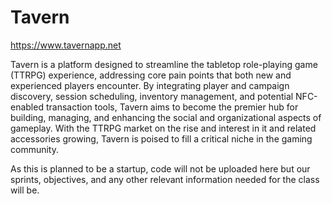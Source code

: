 # Tavern
https://www.tavernapp.net

Tavern is a platform designed to streamline the tabletop role-playing game (TTRPG) experience, addressing core pain points that both new and experienced players encounter. By integrating player and campaign discovery, session scheduling, inventory management, and potential NFC-enabled transaction tools, Tavern aims to become the premier hub for building, managing, and enhancing the social and organizational aspects of gameplay. With the TTRPG market on the rise and interest in it and related accessories growing, Tavern is poised to fill a critical niche in the gaming community.

As this is planned to be a startup, code will not be uploaded here but our sprints, objectives, and any other relevant information needed for the class will be.

